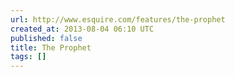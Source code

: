 ```yaml
---
url: http://www.esquire.com/features/the-prophet
created_at: 2013-08-04 06:10 UTC
published: false
title: The Prophet
tags: []
---
```




